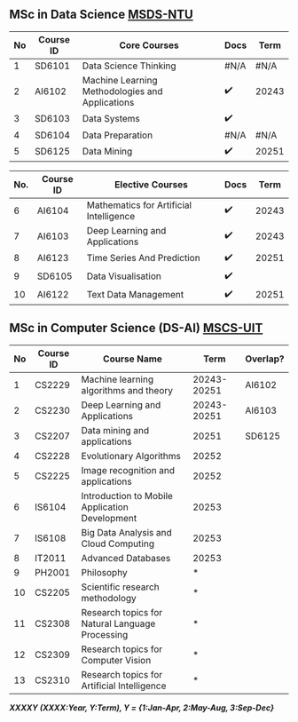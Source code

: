 ## MSc in Data Science [MSDS-NTU](https://www.ntu.edu.sg/education/graduate-programme/master-of-science-in-data-science-(msds)#curriculum)

|No|Course ID|Core Courses|Docs|Term|
|-|-|-|-|-|
|1|SD6101|Data Science Thinking|#N/A|#N/A
|2|AI6102|Machine Learning Methodologies and Applications|✔️|20243|
|3|SD6103|Data Systems|✔️||
|4|SD6104|Data Preparation|#N/A|#N/A
|5|SD6125|Data Mining|✔️|20251|

|No.|Course ID|Elective Courses|Docs|Term|
|-|-|-|-|-|
|6|AI6104|Mathematics for Artificial Intelligence|✔️|20243|
|7|AI6103|Deep Learning and Applications|✔️|20243|
|8|AI6123|Time Series And Prediction|✔️|20251|
|9|SD6105|Data Visualisation|✔️||
|10|AI6122|Text Data Management|✔️|20251|


## MSc in Computer Science (DS-AI) [MSCS-UIT](https://sdh.uit.edu.vn/bai-viet/khung-chuong-trinh-dao-tao-thac-si-khmt-k172022-k182023-k192024)
|No|Course ID| Course Name|Term|Overlap?|
|-|-|-|-|-|
|1|CS2229|Machine learning algorithms and theory|20243-20251|AI6102|
|2|CS2230|Deep Learning and Applications|20243-20251|AI6103|
|3|CS2207|Data mining and applications|20251|SD6125|
|4|CS2228|Evolutionary Algorithms|20252||
|5|CS2225|Image recognition and applications|20252||
|6|IS6104|Introduction to Mobile Application Development|	20253|
|7|IS6108|Big Data Analysis and Cloud Computing|	20253|
|8|IT2011|Advanced Databases|	20253|
|9|PH2001|Philosophy|*
|10|CS2205|Scientific research methodology|*	
|11|CS2308|Research topics for Natural Language Processing |*	
|12|CS2309|Research topics for Computer Vision|	*
|13|CS2310|Research topics for Artificial Intelligence|*	


***XXXXY (XXXX:Year, Y:Term), Y = {1:Jan-Apr, 2:May-Aug, 3:Sep-Dec}***

